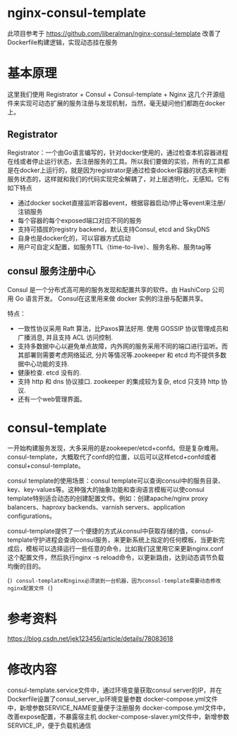 # nginx-consul-template

此项目参考于 https://github.com/liberalman/nginx-consul-template
改善了Dockerfile构建逻辑，实现动态挂在服务


# 基本原理

这里我们使用 Registrator + Consul + Consul-template + Nginx 这几个开源组件来实现可动态扩展的服务注册与发现机制，当然，毫无疑问他们都跑在docker上。

## Registrator

Registrator：一个由Go语言编写的，针对docker使用的，通过检查本机容器进程在线或者停止运行状态，去注册服务的工具。所以我们要做的实验，所有的工具都是在docker上运行的，就是因为registrator是通过检查docker容器的状态来判断服务状态的，这样就和我们的代码实现完全解耦了，对上层透明化，无感知。它有如下特点

* 通过docker socket直接监听容器event，根据容器启动/停止等event来注册/注销服务
* 每个容器的每个exposed端口对应不同的服务
* 支持可插拔的registry backend，默认支持Consul, etcd and SkyDNS
* 自身也是docker化的，可以容器方式启动
* 用户可自定义配置，如服务TTL（time-to-live）、服务名称、服务tag等

## consul 服务注册中心

Consul 是一个分布式高可用的服务发现和配置共享的软件。由 HashiCorp 公司用 Go 语言开发。
Consul在这里用来做 docker 实例的注册与配置共享。

特点：

* 一致性协议采用 Raft 算法，比Paxos算法好用. 使用 GOSSIP 协议管理成员和广播消息, 并且支持 ACL 访问控制.
* 支持多数据中心以避免单点故障，内外网的服务采用不同的端口进行监听。而其部署则需要考虑网络延迟, 分片等情况等.zookeeper 和 etcd 均不提供多数据中心功能的支持.
* 健康检查. etcd 没有的.
* 支持 http 和 dns 协议接口. zookeeper 的集成较为复杂, etcd 只支持 http 协议.
* 还有一个web管理界面。

# consul-template

一开始构建服务发现，大多采用的是zookeeper/etcd+confd。但是复杂难用。consul-template，大概取代了confd的位置，以后可以这样etcd+confd或者consul+consul-template。

consul template的使用场景：consul template可以查询consul中的服务目录、key、key-values等。这种强大的抽象功能和查询语言模板可以使consul template特别适合动态的创建配置文件。例如：创建apache/nginx proxy balancers、haproxy backends、varnish servers、application configurations。

consul-template提供了一个便捷的方式从consul中获取存储的值，consul-template守护进程会查询consul服务，来更新系统上指定的任何模板，当更新完成后，模板可以选择运行一些任意的命令，比如我们这里用它来更新nginx.conf这个配置文件，然后执行nginx -s reload命令，以更新路由，达到动态调节负载均衡的目的。


(```)
    consul-template和nginx必须装到一台机器，因为consul-template需要动态修改nginx配置文件
(```)

# 参考资料
https://blog.csdn.net/jek123456/article/details/78083618


# 修改内容
consul-template.service文件中，通过环境变量获取consul server的IP，并在Dockerfile设置了consul_server_ip环境变量参数
docker-compose.yml文件中，新增参数SERVICE_NAME变量便于注册服务
docker-compose.yml文件中，改善expose配置，不暴露宿主机
docker-compose-slaver.yml文件中，新增参数SERVICE_IP，便于负载机通信

